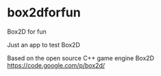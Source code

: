box2dforfun
===========

Box2D for fun

Just an app to test Box2D

Based on the open source C++ game engine Box2D
https://code.google.com/p/box2d/
